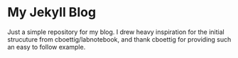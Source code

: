 My Jekyll Blog
====================
Just a simple repository for my blog.  I drew heavy inspiration for the initial strucuture from cboettig/labnotebook, and thank cboettig for providing such an easy to follow example.